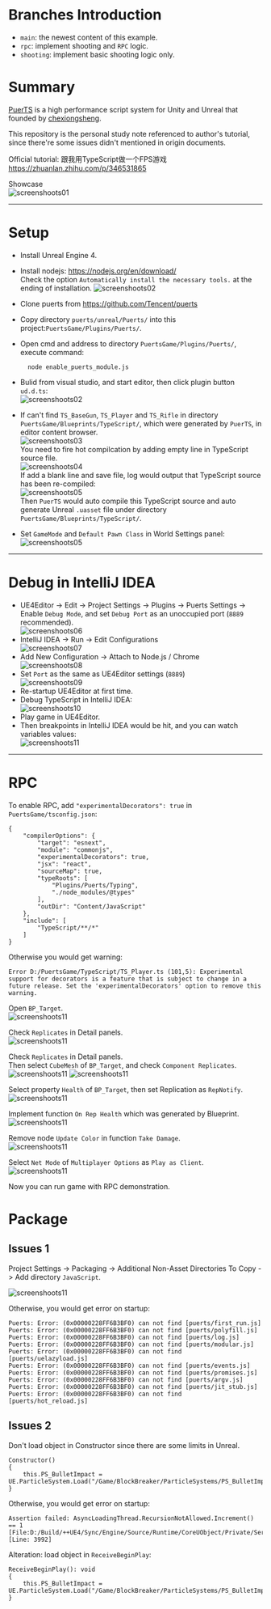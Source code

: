 # Branches Introduction

+ `main`: the newest content of this example.
+ `rpc`: implement shooting and `RPC` logic.
+ `shooting`: implement basic shooting logic only.

# Summary

[PuerTS](https://github.com/Tencent/puerts) is a high performance script system for Unity and Unreal that founded by [chexiongsheng](https://github.com/chexiongsheng).

This repository is the personal study note referenced to author's tutorial, since there're some issues didn't mentioned in origin documents.

Official tutorial:
跟我用TypeScript做一个FPS游戏  
https://zhuanlan.zhihu.com/p/346531865

Showcase  
![screenshoots01](./docs/screenshoots/screenshoot_1.gif)

***

# Setup

+ Install Unreal Engine 4.
+ Install nodejs: https://nodejs.org/en/download/  
Check the option `Automatically install the necessary tools.` at the ending of installation.
![screenshoots02](./docs/screenshoots/screenshoot_1_2.png)
+ Clone puerts from https://github.com/Tencent/puerts
+ Copy directory `puerts/unreal/Puerts/` into this project:`PuertsGame/Plugins/Puerts/`.
+ Open cmd and address to directory `PuertsGame/Plugins/Puerts/`, execute command:
    
        node enable_puerts_module.js
    
+ Bulid from visual studio, and start editor, then click plugin button `ud.d.ts`:  
![screenshoots02](./docs/screenshoots/screenshoot_2.png)
+ If can't find `TS_BaseGun`, `TS_Player` and `TS_Rifle` in directory `PuertsGame/Blueprints/TypeScript/`, which were generated by `PuerTS`, in editor content browser.  
![screenshoots03](./docs/screenshoots/screenshoot_3.png)  
You need to fire hot compilcation by adding empty line in TypeScript source file.  
![screenshoots04](./docs/screenshoots/screenshoot_4.png)  
If add a blank line and save file, log would output that TypeScript source has been re-compiled:  
![screenshoots05](./docs/screenshoots/screenshoot_5.png)  
Then `PuerTS` would auto compile this TypeScript source and auto generate Unreal `.uasset` file under directory `PuertsGame/Blueprints/TypeScript/`.  
+ Set `GameMode` and `Default Pawn Class` in World Settings panel:  
![screenshoots05](./docs/screenshoots/screenshoot_5-1.png)  

***

# Debug in IntelliJ IDEA

+ UE4Editor -> Edit -> Project Settings -> Plugins -> Puerts Settings -> Enable `Debug Mode`, and set `Debug Port` as an unoccupied port (`8889` recommended).  
![screenshoots06](./docs/screenshoots/screenshoot_6.png)
+ IntelliJ IDEA -> Run -> Edit Configurations  
![screenshoots07](./docs/screenshoots/screenshoot_7.png)
+ Add New Configuration -> Attach to Node.js / Chrome  
![screenshoots08](./docs/screenshoots/screenshoot_8.png)
+ Set `Port` as the same as UE4Editor settings (`8889`)  
![screenshoots09](./docs/screenshoots/screenshoot_9.png)
+ Re-startup UE4Editor at first time.
+ Debug TypeScript in IntelliJ IDEA:  
![screenshoots10](./docs/screenshoots/screenshoot_10.png)
+ Play game in UE4Editor.
+ Then breakpoints in IntelliJ IDEA would be hit, and you can watch variables values:  
![screenshoots11](./docs/screenshoots/screenshoot_11.png)

***

# RPC

To enable RPC, add `"experimentalDecorators": true` in `PuertsGame/tsconfig.json`:

    {
        "compilerOptions": {
            "target": "esnext",
            "module": "commonjs",
            "experimentalDecorators": true,
            "jsx": "react",
            "sourceMap": true,
            "typeRoots": [
                "Plugins/Puerts/Typing",
                "./node_modules/@types"
            ],
            "outDir": "Content/JavaScript"
        },
        "include": [
            "TypeScript/**/*"
        ]
    }

Otherwise you would get warning:

    Error D:/PuertsGame/TypeScript/TS_Player.ts (101,5): Experimental support for decorators is a feature that is subject to change in a future release. Set the 'experimentalDecorators' option to remove this warning.

Open `BP_Target`.  
![screenshoots11](./docs/screenshoots/screenshoot_12.png)

Check `Replicates` in Detail panels.  
![screenshoots11](./docs/screenshoots/screenshoot_13.png)

Check `Replicates` in Detail panels.  
Then select `CubeMesh` of `BP_Target`, and check `Component Replicates`.  
![screenshoots11](./docs/screenshoots/screenshoot_14.png)
![screenshoots11](./docs/screenshoots/screenshoot_15.png)

Select property `Health` of `BP_Target`, then set Replication as `RepNotify`.  
![screenshoots11](./docs/screenshoots/screenshoot_16.png)

Implement function `On Rep Health` which was generated by Blueprint.  
![screenshoots11](./docs/screenshoots/screenshoot_17.png)

Remove node `Update Color` in function `Take Damage`.  
![screenshoots11](./docs/screenshoots/screenshoot_18.png)

Select `Net Mode` of `Multiplayer Options` as `Play as Client`.  
![screenshoots11](./docs/screenshoots/screenshoot_19.png)

Now you can run game with RPC demonstration.

# Package

## Issues 1

Project Settings -> Packaging -> Additional Non-Asset Directories To Copy -> Add directory `JavaScript`.

![screenshoots11](./docs/screenshoots/screenshoot_20.png)

Otherwise, you would get error on startup:

    Puerts: Error: (0x00000228FF6B3BF0) can not find [puerts/first_run.js]
    Puerts: Error: (0x00000228FF6B3BF0) can not find [puerts/polyfill.js]
    Puerts: Error: (0x00000228FF6B3BF0) can not find [puerts/log.js]
    Puerts: Error: (0x00000228FF6B3BF0) can not find [puerts/modular.js]
    Puerts: Error: (0x00000228FF6B3BF0) can not find [puerts/uelazyload.js]
    Puerts: Error: (0x00000228FF6B3BF0) can not find [puerts/events.js]
    Puerts: Error: (0x00000228FF6B3BF0) can not find [puerts/promises.js]
    Puerts: Error: (0x00000228FF6B3BF0) can not find [puerts/argv.js]
    Puerts: Error: (0x00000228FF6B3BF0) can not find [puerts/jit_stub.js]
    Puerts: Error: (0x00000228FF6B3BF0) can not find [puerts/hot_reload.js]

## Issues 2

Don't load object in Constructor since there are some limits in Unreal.

    Constructor() 
    {
        this.PS_BulletImpact = UE.ParticleSystem.Load("/Game/BlockBreaker/ParticleSystems/PS_BulletImpact");
    }
Otherwise, you would get error on startup:

    Assertion failed: AsyncLoadingThread.RecursionNotAllowed.Increment() == 1 [File:D:/Build/++UE4/Sync/Engine/Source/Runtime/CoreUObject/Private/Serialization/AsyncLoading.cpp] [Line: 3992] 

Alteration: load object in `ReceiveBeginPlay`:

    ReceiveBeginPlay(): void
    {
        this.PS_BulletImpact = UE.ParticleSystem.Load("/Game/BlockBreaker/ParticleSystems/PS_BulletImpact");
    }